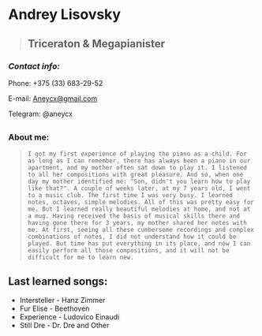 # Andrey Lisovsky
>##  Triceraton & Megapianister
### *Contact info:*

Phone: +375 (33) 683-29-52

E-mail: Aneycx@gmail.com

Telegram: @aneycx
##
### **About me:**

> `I got my first experience of playing the piano as a child. For as long as I can remember, there has always been a piano in our apartment, and my mother often sat down to play it. I listened to all her compositions with great pleasure. And so, when one day my mother identified me: "Son, didn't you learn how to play like that?". A couple of weeks later, at my 7 years old, I went to a music club. The first time I was very busy. I learned notes, octaves, simple melodies. All of this was pretty easy for me. But I learned really beautiful melodies at home, and not at a mug. Having received the basis of musical skills there and having gone there for 3 years, my mother shared her notes with me. At first, seeing all these cumbersome recordings and complex combinations of notes, I did not understand how it could be played. But time has put everything in its place, and now I can easily perform all those compositions, and it will not be difficult for me to learn new.`


## **Last learned songs:**
- Intersteller - Hanz Zimmer
- Fur Elise - Beethoven
- Experience - Ludovico Einaudi
- Still Dre - Dr. Dre and Other
